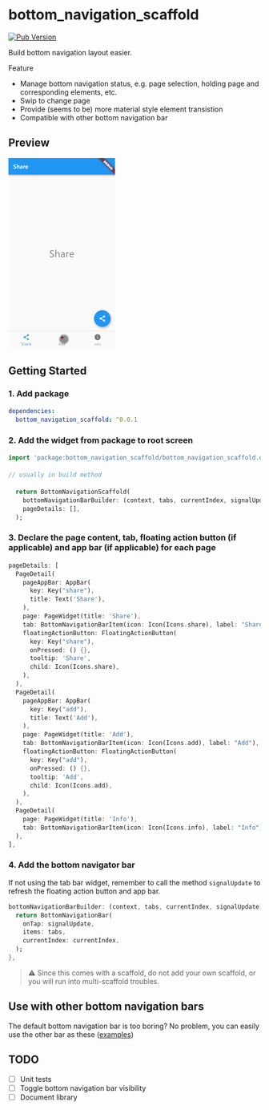 # bottom_navigation_scaffold

[![Pub Version](https://img.shields.io/pub/v/bottom_navigation_scaffold)](https://pub.dev/packages/bottom_navigation_scaffold)

Build bottom navigation layout easier.

Feature
- Manage bottom navigation status, e.g. page selection, holding page and corresponding elements, etc.
- Swip to change page
- Provide (seems to be) more material style element transistion
- Compatible with other bottom navigation bar

## Preview

![Widget preview](preview/preview.gif)

## Getting Started

### 1. Add package

```yaml
dependencies:
  bottom_navigation_scaffold: ^0.0.1
```

### 2. Add the widget from package to root screen

```dart
import 'package:bottom_navigation_scaffold/bottom_navigation_scaffold.dart';

// usually in build method

  return BottomNavigationScaffold(
    bottomNavigationBarBuilder: (context, tabs, currentIndex, signalUpdate){},
    pageDetails: [],
  );
```

### 3. Declare the page content, tab, floating action button (if applicable) and app bar (if applicable) for each page

```dart
pageDetails: [
  PageDetail(
    pageAppBar: AppBar(
      key: Key("share"),
      title: Text('Share'),
    ),
    page: PageWidget(title: 'Share'),
    tab: BottomNavigationBarItem(icon: Icon(Icons.share), label: "Share"),
    floatingActionButton: FloatingActionButton(
      key: Key("share"),
      onPressed: () {},
      tooltip: 'Share',
      child: Icon(Icons.share),
    ),
  ),
  PageDetail(
    pageAppBar: AppBar(
      key: Key("add"),
      title: Text('Add'),
    ),
    page: PageWidget(title: 'Add'),
    tab: BottomNavigationBarItem(icon: Icon(Icons.add), label: "Add"),
    floatingActionButton: FloatingActionButton(
      key: Key("add"),
      onPressed: () {},
      tooltip: 'Add',
      child: Icon(Icons.add),
    ),
  ),
  PageDetail(
    page: PageWidget(title: 'Info'),
    tab: BottomNavigationBarItem(icon: Icon(Icons.info), label: "Info"),
  ),
],
```

### 4. Add the bottom navigator bar

If not using the tab bar widget, remember to call the method `signalUpdate` to refresh the floating action button and app bar.

```dart
bottomNavigationBarBuilder: (context, tabs, currentIndex, signalUpdate){
  return BottomNavigationBar(
    onTap: signalUpdate,
    items: tabs,
    currentIndex: currentIndex,
  );
},
```

> ⚠ Since this comes with a scaffold, do not add your own scaffold, or you will run into multi-scaffold troubles.

## Use with other bottom navigation bars

The default bottom navigation bar is too boring? No problem, you can easily use the other bar as these ([examples](https://anthonychwong.netlify.app/notes/material-bottom-navigation-scaffold/#use-with-other-bottom-navigation-bar))

## TODO

- [ ] Unit tests
- [ ] Toggle bottom navigation bar visibility
- [ ] Document library
